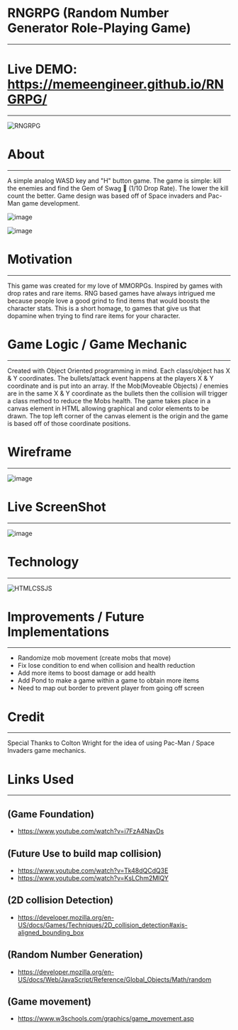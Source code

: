 # RNGRPG (Random Number Generator Role-Playing Game)
_____________
# Live DEMO: https://memeengineer.github.io/RNGRPG/
_____________

![RNGRPG](https://github.com/MemeEngineer/RNGRPG/assets/90629466/f0b6236d-5fb9-49f9-827c-4e49ba188078)

# About
______________
A simple analog WASD key and "H" button game. The game is simple: kill the enemies and find the Gem of Swag 💎 (1/10 Drop Rate). The lower the kill count the better. Game design was based off of Space invaders and Pac-Man game development.

![image](https://github.com/MemeEngineer/RNGRPG/assets/90629466/d976107e-ff36-46f3-8b5f-63d2c08d9150)

![image](https://github.com/MemeEngineer/RNGRPG/assets/90629466/e2afc6d8-5d2b-4d61-8175-53a9bc94cc31)

# Motivation
______________
This game was created for my love of MMORPGs. Inspired by games with drop rates and rare items. RNG based games have always intrigued me because people love a good grind to find items that would boosts the character stats. This is a short homage, to games that give us that dopamine when trying to find rare items for your character.

# Game Logic / Game Mechanic
______________
Created with Object Oriented programming in mind. Each class/object has X & Y coordinates. The bullets/attack event happens at the players X & Y coordinate and is put into an array. If the Mob(Moveable Objects) / enemies are in the same X & Y coordinate as the bullets then the collision will trigger a class method to reduce the Mobs health. The game takes place in a canvas element in HTML <canvas/> allowing graphical and color elements to be drawn. The top left corner of the canvas element is the origin and the game is based off of those coordinate positions.

# Wireframe
_____________
![image](https://github.com/MemeEngineer/RNGRPG/assets/90629466/16fb3c07-2351-431e-a07a-50514917c46a)

# Live ScreenShot
_________________
![image](https://github.com/MemeEngineer/RNGRPG/assets/90629466/564835ce-f183-4bb5-b539-82682badef4a)



# Technology
______________

![HTMLCSSJS](https://github.com/MemeEngineer/RNGRPG/assets/90629466/7ce08ecb-c62b-4772-a7e6-647473cf1176)


# Improvements / Future Implementations
______________________________________
- Randomize mob movement (create mobs that move)
- Fix lose condition to end when collision and health reduction
- Add more items to boost damage or add health
- Add Pond to make a game within a game to obtain more items
- Need to map out border to prevent player from going off screen

# Credit
______________
Special Thanks to Colton Wright for the idea of using Pac-Man / Space Invaders game mechanics.

# Links Used
_________________
## (Game Foundation)
- https://www.youtube.com/watch?v=i7FzA4NavDs

## (Future Use to build map collision)
- https://www.youtube.com/watch?v=Tk48dQCdQ3E
- https://www.youtube.com/watch?v=KsLChm2MIQY

## (2D collision Detection)
- https://developer.mozilla.org/en-US/docs/Games/Techniques/2D_collision_detection#axis-aligned_bounding_box
  
## (Random Number Generation)
- https://developer.mozilla.org/en-US/docs/Web/JavaScript/Reference/Global_Objects/Math/random
  
## (Game movement)
- https://www.w3schools.com/graphics/game_movement.asp

